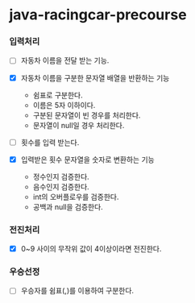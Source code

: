 # java-racingcar-precourse

### 입력처리
- [ ] 자동차 이름을 전달 받는 기능.

- [x] 자동차 이름을 구분한 문자열 배열을 반환하는 기능
  - 쉼표로 구분한다.
  - 이름은 5자 이하이다.
  - 구분된 문자열이 빈 경우를 처리한다.
  - 문자열이 null일 경우 처리한다.

- [ ] 횟수를 입력 받는다.
- [x] 입력받은 횟수 문자열을 숫자로 변환하는 기능
  - 정수인지 검증한다.
  - 음수인지 검증한다.
  - int의 오버플로우를 검증한다.
  - 공백과 null을 검증한다.

### 전진처리
- [x] 0~9 사이의 무작위 값이 4이상이라면 전진한다.

### 우승선정
- [ ] 우승자를 쉼표(,)를 이용하여 구분한다.